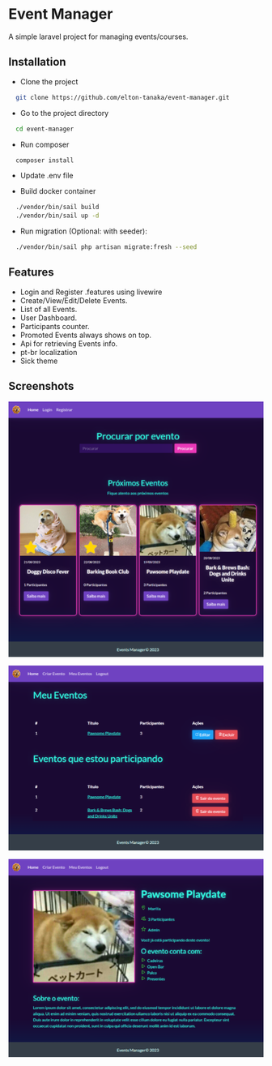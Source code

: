 
# Event Manager

A simple laravel project for managing events/courses.

## Installation

- Clone the project

```bash
  git clone https://github.com/elton-tanaka/event-manager.git
```

- Go to the project directory

```bash
  cd event-manager
```

- Run composer

```bash
  composer install
```
- Update .env file

- Build docker container

```bash
  ./vendor/bin/sail build
  ./vendor/bin/sail up -d
```
- Run migration (Optional: with seeder):

```bash
  ./vendor/bin/sail php artisan migrate:fresh --seed
```
## Features

- Login and Register .features using livewire
- Create/View/Edit/Delete Events.
- List of all Events.
- User Dashboard.
- Participants counter.
- Promoted Events always shows on top.
- Api for retrieving Events info.
- pt-br localization
- Sick theme

## Screenshots

![App Screenshot 1](/public/img/screenshots/localhost_.png)

![App Screenshot 2](/public/img/screenshots/localhost_dashboard.png)

![App Screenshot 3](/public/img/screenshots/localhost_events_1.png)

